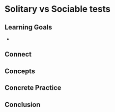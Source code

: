 # Solitary vs Sociable tests
## Learning Goals
- 

## Connect


## Concepts

## Concrete Practice

## Conclusion

